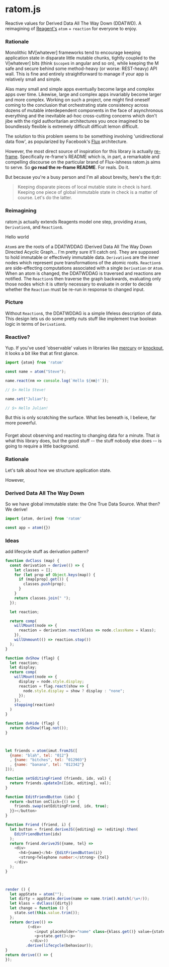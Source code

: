 # ratom.js
Reactive values for Derived Data All The Way Down (DDATWD). A reimagining of [Reagent's](http://github.com/reagent-project/reagent) `atom` + `reaction` for everyone to enjoy.

### Rationale

Monolithic MV[whatever] frameworks tend to encourage keeping application state in disparate little mutable chunks, tightly coupled to the V[whatever] bits (think `$scope`s in angular and so on), while keeping the M safe and secure behind some method-heavy (or worse: REST-heavy) API wall. This is fine and entirely straightforward to manage if your app is relatively small and simple.

Alas many small and simple apps eventually become large and complex apps over time. Likewise, large and complex apps invariably become larger and more complex. Working on such a project, one might find oneself coming to the conclusion that orchestrating state consistency across dozens of mutable interdependent components in the face of asynchronous everything and the inevitable ad-hoc cross-cutting concerns which don't jibe with the rigid authoritarian architectures you once imagined to be boundlessly flexible is extremely difficult difficult lemon difficult.

The solution to this problem seems to be something involving 'unidirectional data flow', as popularized by Facebook's [Flux](https://facebook.github.io/flux/) architecture.

However, the most direct source of inspiration for this library is actually [re-frame](https://github.com/day8/re-frame). Specifically re-frame's README which is, in part, a remarkable and compelling discourse on the particular brand of Flux-ishness ratom.js aims to serve. So **go read the re-frame README**. For reals. Do it.

But because you're a busy person and I'm all about brevity, here's the tl;dr:

> Keeping disparate pieces of local mutable state in check is hard. Keeping one piece of global immutable state in check is a matter of course. Let's do the latter.

### Reimagining

ratom.js actually extends Reagents model one step, providing `Atom`s, `Derivation`s, and `Reaction`s.

Hello world

`Atom`s are the roots of a DDATWDDAG (Derived Data All The Way Down Directed Acyclic Graph... I'm pretty sure it'll catch on). They are supposed to hold immutable or effectively immutable data. `Derivation`s are the inner nodes which represent pure transformations of the atomic roots. `Reaction`s are side-effecting computations associated with a single `Derivation` or `Atom`. When an atom is changed, the DDATWDDAG is traversed and reactions are notified. The `Reaction`s then traverse the graph backwards, evaluating only those nodes which it is utterly necessary to evaluate in order to decide whether the `Reaction` must be re-run in response to changed input.

### Picture

Without `Reaction`s, the DDATWDDAG is a simple lifeless description of data. This design lets us do some pretty nuts stuff like implement true boolean logic in terms of `Derivation`s.

### Reactive?

Yup. If you've used 'observable' values in libraries like [mercury](https://github.com/Raynos/mercury) or [knockout](http://knockoutjs.com), it looks a bit like that at first glance.

```javascript
import {atom} from 'ratom'

const name = atom("Steve");

name.react(nm => console.log(`Hello ${nm}!`));

// $> Hello Steve!

name.set("Julian");

// $> Hello Julian!
```

But this is only scratching the surface. What lies beneath is, I believe, far more powerful.

###

Forget about observing and reacting to changing data for a minute. That *is* what this library does, but the good stuff -- the stuff nobody else does -- is going to require a little background.


### Rationale

Let's talk about how we structure application state.

 However,


### Derived Data All The Way Down

So we have global immutable state: the One True Data Source. What then? We derive!

```javascript
import {atom, derive} from 'ratom'

const app = atom({})
```

### Ideas

add lifecycle stuff as derivation pattern?

```javascript
function dvClass (map) {
  const derivation = derive(() => {
    let classes = [];
    for (let prop of Object.keys(map)) {
      if (map[prop].get()) {
        classes.push(prop);
      }
    }
    return classes.join(" ");
  });

  let reaction;

  return comp(
    willMount(node => {
      reaction = derivation.react(klass => node.className = klass);
    }),
    willUnmount(() => reaction.stop())
  );
}

function dvShow (flag) {
  let reaction;
  let display;
  return comp(
    willMount(node => {
      display = node.style.display;
      reaction = flag.react(show => {
        node.style.display = show ? display : "none";
      });
    }),
    stopping(reaction)
  )
}

function dvHide (flag) {
  return dvShow(flag.not());
}



let friends = atom(imut.fromJS([
  {name: "blah", tel: "012"}
  , {name: "bitches", tel: "012903"}
  , {name: "banana", tel: "012342"}
]));

function setEditingFriend (friends, idx, val) {
  return friends.updateIn([idx, editing], val);
}

function EditFriendButton (idx) {
  return <button onClick={() => {
    friends.swap(setEditingFriend, idx, true);
  }}></button>
}

function Friend (friend, i) {
  let button = friend.deriveJS({editing} => !editing).then(
    EditFriendButton(idx)
  );
  return friend.deriveJS({name, tel} =>
    <div>
      <h4>{name}</h4> {EditFriendButton(i)}
      <strong>Telephone number:</strong> {tel}
    </div>
  );
}



render () {
  let appState = atom("");
  let dirty = appState.derive(name => name.trim().match(/\w+/));
  let klass = dvClass({dirty})
  let change = function () {
    state.set(this.value.trim());
  };
  return derive(() =>
          (<div>
             <input placeholder="name" class={klass.get()} value={state.get()} onChange={change}>
             <p>state.get()</p>
           </div>))
         .derive(lifecycle(behaviour));
}
return derive(() => {
});
```

